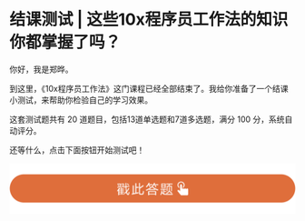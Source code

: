 <!-- ---
date: "2019-06-23"
---   -->
      
# 结课测试 | 这些10x程序员工作法的知识你都掌握了吗？
你好，我是郑晔。

到这里，《10x程序员工作法》这门课程已经全部结束了。我给你准备了一个结课小测试，来帮助你检验自己的学习效果。

这套测试题共有 20 道题目，包括13道单选题和7道多选题，满分 100 分，系统自动评分。

还等什么，点击下面按钮开始测试吧！

[![](./httpsstatic001geekbangorgresourceimage28a428d1be62669b4f3cc01c36466bf811a4.png)](http://time.geekbang.org/quiz/intro?act_id=178&exam_id=417)

<!-- [[[read_end]]] -->